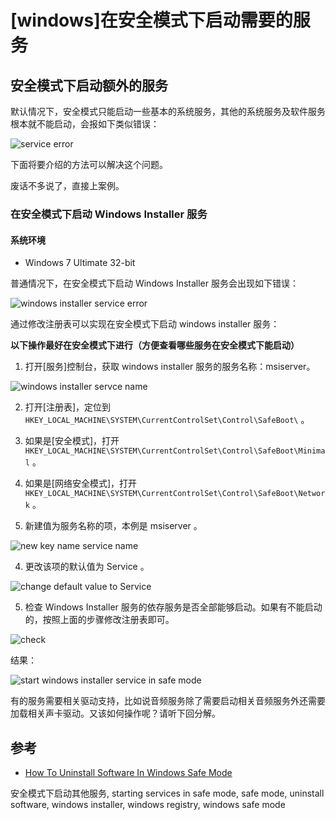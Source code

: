 # [windows]在安全模式下启动需要的服务

## 安全模式下启动额外的服务

默认情况下，安全模式只能启动一些基本的系统服务，其他的系统服务及软件服务根本就不能启动，会报如下类似错误：

![service error](https://github.com/mozillazg/my-blog-file/raw/master/2012/04/2012-06-04_23-00-55.png "service error")

下面将要介绍的方法可以解决这个问题。

废话不多说了，直接上案例。

### 在安全模式下启动 Windows Installer 服务

#### 系统环境

 * Windows 7 Ultimate 32-bit

普通情况下，在安全模式下启动 Windows Installer 服务会出现如下错误：

![windows installer service error](https://github.com/mozillazg/my-blog-file/raw/master/2012/04/2012-06-05_00-16-59.jpg "windows installer service error")

通过修改注册表可以实现在安全模式下启动 windows installer 服务：

**以下操作最好在安全模式下进行（方便查看哪些服务在安全模式下能启动）**

1. 打开[服务]控制台，获取 windows installer 服务的服务名称：msiserver。

 ![windows installer servce name](https://github.com/mozillazg/my-blog-file/raw/master/2012/04/2012-05-03_20-21-52.png "windows installer servce name")

2. 打开[注册表]，定位到 `HKEY_LOCAL_MACHINE\SYSTEM\CurrentControlSet\Control\SafeBoot\` 。

 1. 如果是[安全模式]，打开 `HKEY_LOCAL_MACHINE\SYSTEM\CurrentControlSet\Control\SafeBoot\Minimal` 。

 2. 如果是[网络安全模式]，打开 `HKEY_LOCAL_MACHINE\SYSTEM\CurrentControlSet\Control\SafeBoot\Network` 。

3. 新建值为服务名称的项，本例是 msiserver 。

 ![new key name service name](https://github.com/mozillazg/my-blog-file/raw/master/2012/04/2012-05-03_20-21-15.png "new key name service name")

4. 更改该项的默认值为 Service 。

 ![change default value to Service](https://github.com/mozillazg/my-blog-file/raw/master/2012/04/2012-05-03_20-21-15.png "change default value to Service")

5. 检查 Windows Installer 服务的依存服务是否全部能够启动。如果有不能启动的，按照上面的步骤修改注册表即可。

 ![check ](https://github.com/mozillazg/my-blog-file/raw/master/2012/04/2012-05-03_20-22-18.png "")

结果：

 ![start windows installer service in safe mode](https://github.com/mozillazg/my-blog-file/raw/master/2012/04/2012-05-10_21-55-01.png "start windows installer service in safe mode")

有的服务需要相关驱动支持，比如说音频服务除了需要启动相关音频服务外还需要加载相关声卡驱动。又该如何操作呢？请听下回分解。

## 参考

 * [How To Uninstall Software In Windows Safe Mode](http://www.ghacks.net/2010/07/18/how-to-uninstall-software-in-windows-safe-mode/ "How To Uninstall Software In Windows Safe Mode")



安全模式下启动其他服务, starting services in safe mode, safe mode, uninstall software, windows installer, windows registry, windows safe mode

